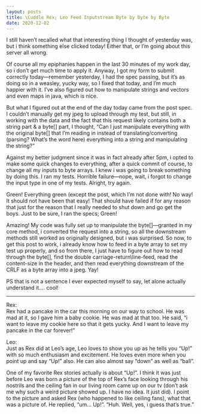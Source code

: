 ```yaml
---
layout: posts
title: \Cuddle Rex; Leo Feed Inputstream Byte by Byte by Byte
date: 2020-12-02
---
```


I still haven’t recalled what that interesting thing I thought of yesterday was, but i think something else clicked today!  Either that, or I’m going about this server all wrong.

Of course all my epiphanies happen in the last 30 minutes of my work day, so i don’t get much time to apply it.  Anyway, I got my form to submit correctly today—remember yesterday, I had the spec passing, but it’s as doing so in a weasley, yucky way, so I fixed that today, and I’m much happier with it.  I’ve also figured out how to manipulate strings and vectors and even maps in java, which is nice.

But what I figured out at the end of the day today came from the post spec.  I couldn’t manually get my jpeg to upload through my test, but still, in working with the data and the fact that this request likely contains both a string part & a byte[] part, I thought, “Can I just manipulate everything with the original byte[] that I’m reading in instead of translating/converting (parsing? What’s the word here) everything into a string and manipulating the string?”

Against my better judgment since it was in fact already after 5pm, i opted to make some quick changes to everything, after a quick commit of course, to change all my inputs to byte arrays.  I knew i was going to break something by doing this.  I ran my tests.  Horrible failure—nope, wait, i forgot to change the input type in one of my tests.  Alright, try again.  

Green!  Everything green (except the post, which I’m not done with!  No way!  It should not have been that easy!  That should have failed if for any reason that just for the reason that I really needed to shut down and go get the boys.  Just to be sure, I ran the specs; Green!

Amazing!  My code was fully set up to manipulate the byte[]—granted in my core method, i converted the request into a string, so all the downstream methods still worked as originally designed, but i was surprised.  So now, to get this post to work, i already know how to feed in a byte array to set my test up properly, and so from there, I just have to figure out how to read through the byte[], find the double carriage-return\line-feed, read the content-size in the header, and then read everything downstream of the CRLF as a byte array into a jpeg.  Yay!  

PS that is not a sentence I ever expected myself to say, let alone actually understand it…. cool!


***
Rex:  
Rex had a pancake in the car this morning on our way to school.  He was mad at it, so I gave him a baby cookie.  He was mad at that too.  He said, “i want to leave my cookie here so that it gets yucky.  And I want to leave my pancake in the car forever!”

Leo:  
Just as Rex did at Leo’s age, Leo loves to show you up as he tells you “Up!” with so much enthusiasm and excitement.  He loves even more when you point up and say “Up!” also.  He can also almost say “down” as well as “ball”.

One of my favorite Rex stories actually is about “Up!”.  I think it was just before Leo was born a picture of the top of Rex’s face looking through his nostrils and the ceiling fan in our living room came up on our tv (don’t ask me why such a weird picture showed up.  I have no idea.  It just did).  I point to the picture and asked Rex (who happened to like ceiling fans), what that was a picture of.  He replied, “um… Up!”.  “Huh.  Well, yes, i guess that’s true.”

